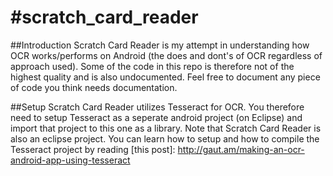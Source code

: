 #scratch_card_reader
===================

##Introduction
Scratch Card Reader is my attempt in understanding how OCR works/performs on Android (the does and dont's of OCR regardless of approach used). Some of the code in this repo is therefore not of the highest quality and is also undocumented. Feel free to document any piece of code you think needs documentation.

##Setup
Scratch Card Reader utilizes Tesseract for OCR. You therefore need to setup Tesseract as a seperate android project (on Eclipse) and import that project to this one as a library. Note that Scratch Card Reader is also an eclipse project. You can learn how to setup and how to compile the Tesseract project by reading [this post]: http://gaut.am/making-an-ocr-android-app-using-tesseract
